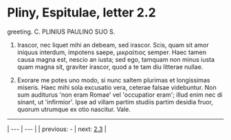 # Pliny, Espitulae, letter 2.2

greeting. C. PLINIUS PAULINO SUO S.



1. Irascor, nec liquet mihi an debeam, sed irascor. Scis, quam sit amor iniquus interdum, impotens saepe, μικραίτιος semper. Haec tamen causa magna est, nescio an iusta; sed ego, tamquam non minus iusta quam magna sit, graviter irascor, quod a te tam diu litterae nullae.



2. Exorare me potes uno modo, si nunc saltem plurimas et longissimas miseris. Haec mihi sola excusatio vera, ceterae falsae videbuntur. Non sum auditurus 'non eram Romae' vel 'occupatior eram'; illud enim nec di sinant, ut 'infirmior'. Ipse ad villam partim studiis partim desidia fruor, quorum utrumque ex otio nascitur. Vale.



---

| --- | --- |
| previous: - | next: [2.3](../2.3/) |